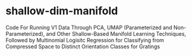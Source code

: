 # shallow-dim-manifold
Code For Running V1 Data Through PCA, UMAP (Parameterized and Non-Parameterized), and Other Shallow-Based Manifold Learning Techniques, Followed by Multinomial Logisitc Regression for Classifying from Compressed Space to Distinct Orientation Classes for Gratings 
